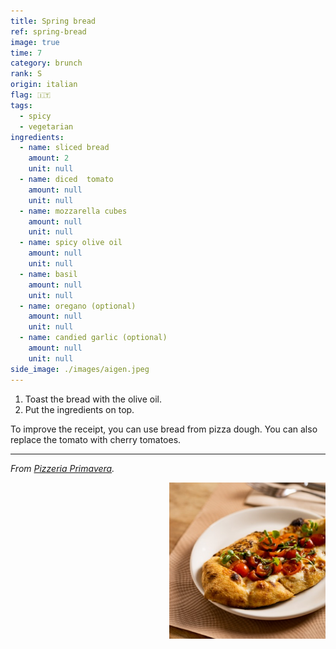 ```yaml
---
title: Spring bread
ref: spring-bread
image: true
time: 7
category: brunch
rank: S
origin: italian
flag: 🇮🇹
tags:
  - spicy
  - vegetarian
ingredients:
  - name: sliced bread
    amount: 2
    unit: null
  - name: diced  tomato
    amount: null
    unit: null
  - name: mozzarella cubes
    amount: null
    unit: null
  - name: spicy olive oil
    amount: null
    unit: null
  - name: basil
    amount: null
    unit: null
  - name: oregano (optional)
    amount: null
    unit: null
  - name: candied garlic (optional)
    amount: null
    unit: null
side_image: ./images/aigen.jpeg
---
```


1. Toast the bread with the olive oil. 
2. Put the ingredients on top.

To improve the receipt, you can use bread from pizza dough. 
You can also replace the tomato with cherry tomatoes.

---

_From [Pizzeria Primavera](https://pizzeriaprimavera.es/)._

<img src="images/spring_bread.png" style="width:250px; float:right;"/>
